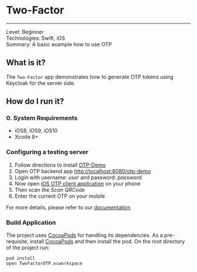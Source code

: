 # Two-Factor
------------
Level: Beginner   
Technologies: Swift, iOS   
Summary: A basic example how to use OTP   

## What is it?

The ```Two-Factor``` app demonstrates how to generate OTP tokens using Keycloak for the server side.

## How do I run it?

### 0. System Requirements

* iOS8, iOS9, iOS10
* Xcode 8+

### Configuring a testing server

1. Follow directions to install [OTP-Demo](https://github.com/aerogear/aerogear-backend-cookbook/blob/master/OTP-demo/README.md)
1. Open OTP backend app [http://localhost:8080/otp-demo](http://localhost:8080/otp-demo)
1. Login with username: *user* and password: *password*.
1. Now open [iOS OTP client application](https://github.com/aerogear/aerogear-iOS-cookbook/tree/master/Two-Factor) on your phone
1. Then scan the *Scan QRCode*
1. Enter the current OTP on your mobile

For more details, please refer to our [documentation](http://aerogear.org/docs/specs/aerogear-security-otp/)

### Build Application

The project uses [CocoaPods](http://cocoapods.org) for handling its dependencies. As a pre-requisite, install [CocoaPods](http://blog.cocoapods.org/) and then install the pod. On the root directory of the project run:

```
pod install
open TwoFactorOTP.xcworkspace
```
